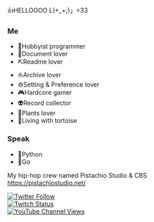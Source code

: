 👍HELLOOOO L(+_+;)」=33

### Me

- 🐢Hobbyist programmer
- 📖Document lover
- ⛏Readme lover
- ⛵Archive lover
- ⚙Setting & Preference lover
- 🎮Hardcore gamer
- 👽Record collector
- 🌾Plants lover
- 🐢Living with tortoise

### Speak

- 🐍Python
- 🔰Go

My hip-hop crew named Pistachio Studio & CBS  
https://pistachiostudio.net/
 
<a href="https://twitter.com/quojama"><img alt="Twitter Follow" src="https://img.shields.io/twitter/follow/quojama?style=social"></a>  
<a href="https://www.twitch.tv/guojama"><img alt="Twitch Status" src="https://img.shields.io/twitch/status/guojama?style=social"></a>  
<a href="https://www.youtube.com/c/pistachiostudiokngw"><img alt="YouTube Channel Views" src="https://img.shields.io/youtube/channel/views/UC4oADTMJOqCjFuZiGz89DBw?style=social"></a>
